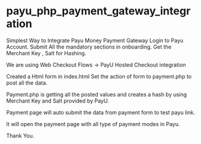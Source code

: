 # payu_php_payment_gateway_integration

Simplest Way to Integrate Payu Money Payment Gateway
Login to Payu Account.
Submit All the mandatory sections in onboarding.
Get the Merchant Key , Salt for Hashing.

We are using Web Checkout Flows -> PayU Hosted Checkout integration

Created a Html form in index.html
Set the action of form to payment.php to post all the data.

Payment.php is getting all the posted values and creates a hash by using Merchant Key and Salt provided by PayU.

Payment page will auto submit the data from payment form to test payu link.

It will open the payment page with all type of payment modes in Payu.

Thank You.
